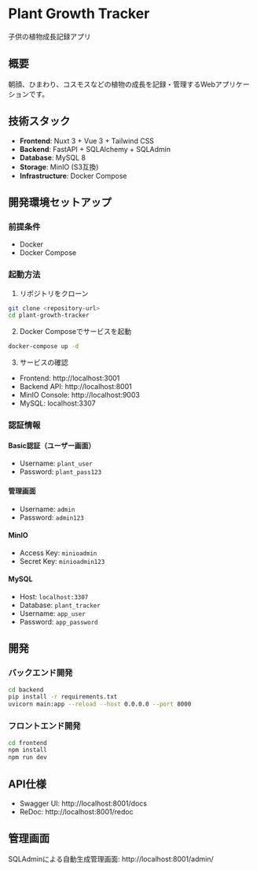 # Plant Growth Tracker

子供の植物成長記録アプリ

## 概要

朝顔、ひまわり、コスモスなどの植物の成長を記録・管理するWebアプリケーションです。

## 技術スタック

- **Frontend**: Nuxt 3 + Vue 3 + Tailwind CSS
- **Backend**: FastAPI + SQLAlchemy + SQLAdmin
- **Database**: MySQL 8
- **Storage**: MinIO (S3互換)
- **Infrastructure**: Docker Compose

## 開発環境セットアップ

### 前提条件

- Docker
- Docker Compose

### 起動方法

1. リポジトリをクローン
```bash
git clone <repository-url>
cd plant-growth-tracker
```

2. Docker Composeでサービスを起動
```bash
docker-compose up -d
```

3. サービスの確認
- Frontend: http://localhost:3001
- Backend API: http://localhost:8001
- MinIO Console: http://localhost:9003
- MySQL: localhost:3307

### 認証情報

#### Basic認証（ユーザー画面）
- Username: `plant_user`
- Password: `plant_pass123`

#### 管理画面
- Username: `admin`
- Password: `admin123`

#### MinIO
- Access Key: `minioadmin`
- Secret Key: `minioadmin123`

#### MySQL
- Host: `localhost:3307`
- Database: `plant_tracker`
- Username: `app_user`
- Password: `app_password`

## 開発

### バックエンド開発

```bash
cd backend
pip install -r requirements.txt
uvicorn main:app --reload --host 0.0.0.0 --port 8000
```

### フロントエンド開発

```bash
cd frontend
npm install
npm run dev
```

## API仕様

- Swagger UI: http://localhost:8001/docs
- ReDoc: http://localhost:8001/redoc

## 管理画面

SQLAdminによる自動生成管理画面: http://localhost:8001/admin/